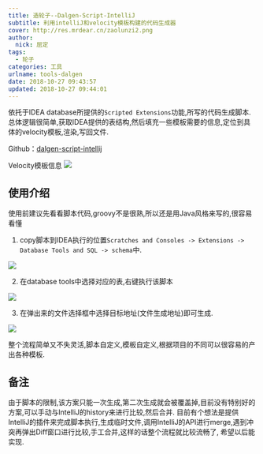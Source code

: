 ```yaml
---
title: 造轮子--Dalgen-Script-IntelliJ
subtitle: 利用intelliJ和velocity模板构建的代码生成器
cover: http://res.mrdear.cn/zaolunzi2.png
author: 
  nick: 屈定
tags:
  - 轮子
categories: 工具
urlname: tools-dalgen
date: 2018-10-27 09:43:57
updated: 2018-10-27 09:44:01
---
```

依托于IDEA database所提供的`Scripted Extensions`功能,所写的代码生成脚本.
总体逻辑很简单,获取IDEA提供的表结构,然后填充一些模板需要的信息,定位到具体的velocity模板,渲染,写回文件.

Github：[dalgen-script-intellij](https://github.com/mrdear/dalgen-script-intellij)

Velocity模板信息
![](http://res.mrdear.cn/1540564282.png?imageMogr2/thumbnail/!100p)

## 使用介绍

使用前建议先看看脚本代码,groovy不是很熟,所以还是用Java风格来写的,很容易看懂

1. copy脚本到IDEA执行的位置`Scratches and Consoles -> Extensions -> Database Tools and SQL -> schema`中.

![](http://res.mrdear.cn/1540563274.png?imageMogr2/thumbnail/!100p)


2. 在database tools中选择对应的表,右键执行该脚本

![](http://res.mrdear.cn/1540563321.png?imageMogr2/thumbnail/!100p)


3. 在弹出来的文件选择框中选择目标地址(文件生成地址)即可生成.

![](http://res.mrdear.cn/1540563345.png?imageMogr2/thumbnail/!100p)

整个流程简单又不失灵活,脚本自定义,模板自定义,根据项目的不同可以很容易的产出各种模板.


## 备注
由于脚本的限制,该方案只能一次生成,第二次生成就会被覆盖掉,目前没有特别好的方案,可以手动与IntelliJ的history来进行比较,然后合并.
目前有个想法是提供IntelliJ的插件来完成脚本执行,生成临时文件,调用IntelliJ的API进行merge,遇到冲突再弹出Diff窗口进行比较,手工合并,这样的话整个流程就比较流畅了,
希望以后能实现.